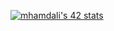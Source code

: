 <a href="https://github.com/oakoudad/badge42"><img src="https://badge.mediaplus.ma/levi/mhamdali" alt="mhamdali's 42 stats" /></a>
